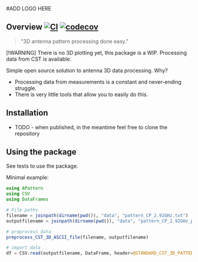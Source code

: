 #ADD LOGO HERE

## Overview [![CI](https://github.com/RFspin/APattern.jl/actions/workflows/CI.yml/badge.svg)](https://github.com/RFspin/APattern.jl/actions/workflows/CI.yml) [![codecov](https://codecov.io/gh/RFspin/APattern.jl/graph/badge.svg?token=MapVB9qg1G)](https://codecov.io/gh/RFspin/APattern.jl)

> "3D antenna pattern processing done easy."

[!WARNING]
There is no 3D plotting yet, this package is a WIP. Processing data from CST is available.

Simple open source solution to antenna 3D data processing. Why?
- Processing data from measurements is a constant and never-ending struggle.
- There is very little tools that allow you to easily do this.

## Installation
 - TODO - when published, in the meantime feel free to clone the repository

## Using the package
See tests to use the package.

Minimal example:
```julia
using APattern
using CSV
using DataFrames

# File paths
filename = joinpath(dirname(pwd()), "data", "pattern_CP_2.92GHz.txt")
outputfilename = joinpath(dirname(pwd()), "data", "pattern_CP_2.92GHz_processed.csv")

# preprocess data
preprocess_CST_3D_ASCII_file(filename, outputfilename)

# import data
df = CSV.read(outputfilename, DataFrame, header=@STANDARD_CST_3D_PATTERN_COLUMNS, skipto=3)
```

